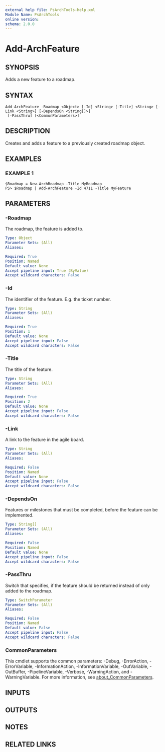 ```yaml
---
external help file: PsArchTools-help.xml
Module Name: PsArchTools
online version:
schema: 2.0.0
---
```


# Add-ArchFeature

## SYNOPSIS
Adds a new feature to a roadmap.

## SYNTAX

```
Add-ArchFeature -Roadmap <Object> [-Id] <String> [-Title] <String> [-Link <String>] [-DependsOn <String[]>]
 [-PassThru] [<CommonParameters>]
```

## DESCRIPTION
Creates and adds a feature to a previously created roadmap object.

## EXAMPLES

### EXAMPLE 1
```
$Roadmap = New-ArchRoadmap -Title MyRoadmap
PS> $Roadmap | Add-ArchFeature -Id 4711 -Title MyFeature
```

## PARAMETERS

### -Roadmap
The roadmap, the feature is added to.

```yaml
Type: Object
Parameter Sets: (All)
Aliases:

Required: True
Position: Named
Default value: None
Accept pipeline input: True (ByValue)
Accept wildcard characters: False
```

### -Id
The identifier of the feature.
E.g.
the ticket number.

```yaml
Type: String
Parameter Sets: (All)
Aliases:

Required: True
Position: 1
Default value: None
Accept pipeline input: False
Accept wildcard characters: False
```

### -Title
The title of the feature.

```yaml
Type: String
Parameter Sets: (All)
Aliases:

Required: True
Position: 2
Default value: None
Accept pipeline input: False
Accept wildcard characters: False
```

### -Link
A link to the feature in the agile board.

```yaml
Type: String
Parameter Sets: (All)
Aliases:

Required: False
Position: Named
Default value: None
Accept pipeline input: False
Accept wildcard characters: False
```

### -DependsOn
Features or milestones that must be completed, before the feature can be implemented.

```yaml
Type: String[]
Parameter Sets: (All)
Aliases:

Required: False
Position: Named
Default value: None
Accept pipeline input: False
Accept wildcard characters: False
```

### -PassThru
Switch that specifies, if the feature should be returned instead of only added to the roadmap.

```yaml
Type: SwitchParameter
Parameter Sets: (All)
Aliases:

Required: False
Position: Named
Default value: False
Accept pipeline input: False
Accept wildcard characters: False
```

### CommonParameters
This cmdlet supports the common parameters: -Debug, -ErrorAction, -ErrorVariable, -InformationAction, -InformationVariable, -OutVariable, -OutBuffer, -PipelineVariable, -Verbose, -WarningAction, and -WarningVariable. For more information, see [about_CommonParameters](http://go.microsoft.com/fwlink/?LinkID=113216).

## INPUTS

## OUTPUTS

## NOTES

## RELATED LINKS
